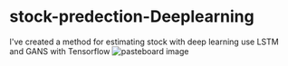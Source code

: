 # stock-predection-Deeplearning
I've created a method for estimating stock with deep learning use LSTM and GANS with Tensorflow 
![pasteboard image](https://pasteboard.co/IAzn0v4.jpg)
